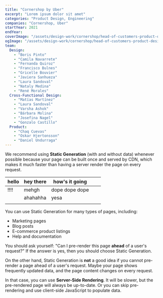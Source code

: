 ```yaml
---
title: "Cornershop by Uber"
excerpt: "Lorem ipsum dolor sit amet"
categories: "Product Design, Engineering"
companies: "Cornershop, Uber"
startYear: 2021
endYear: 
coverImage: "/assets/design-work/cornershop/head-of-customers-product-design/cornershop-order.png"
ogImage: "/assets/design-work/cornershop/head-of-customers-product-design/social-thumbnail.png"
team:
  Design:
    - "Boris Pinto"
    - "Camila Navarrete"
    - "Fernanda Quiroz"
    - "Francisco Bulnes"
    - "Gricelle Bouvier"
    - "Javiera Sanhueza"
    - "Laura Sandoval"
    - "Nataly Medina"
    - "René Morales"
  Cross-Functional Design:
    - "Matías Martínez"
    - "Laura Sandoval"
    - "Varsha Ashok"
    - "Bárbara Molina"
    - "Josefina Nagel"
    - "Gonzalo Castillo"
  Product:
    - "Chaq Cuevas"
    - "Oskar Hjertonsson"
    - "Daniel Undurraga"
---
```


We recommend using **Static Generation** (with and without data) whenever possible because your page can be built once and served by CDN, which makes it much faster than having a server render the page on every request.

| hello | hey there | how's it going |   |   |
|-------|-----------|----------------|---|---|
| !!!!  | mehgh     | dope dope dope |   |   |
|       | ahahahha  | yesa           |   |   |
|       |           |                |   |   |

You can use Static Generation for many types of pages, including:

- Marketing pages
- Blog posts
- E-commerce product listings
- Help and documentation

You should ask yourself: "Can I pre-render this page **ahead** of a user's request?" If the answer is yes, then you should choose Static Generation.

On the other hand, Static Generation is **not** a good idea if you cannot pre-render a page ahead of a user's request. Maybe your page shows frequently updated data, and the page content changes on every request.

In that case, you can use **Server-Side Rendering**. It will be slower, but the pre-rendered page will always be up-to-date. Or you can skip pre-rendering and use client-side JavaScript to populate data.